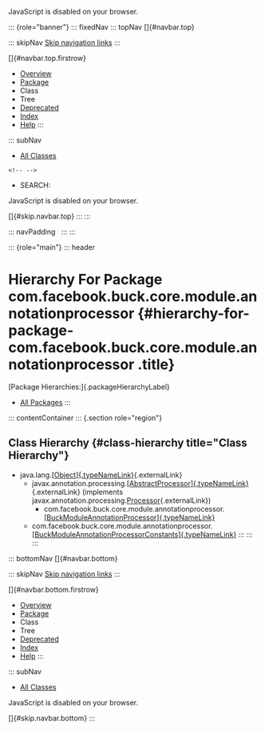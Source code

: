 <div>

JavaScript is disabled on your browser.

</div>

::: {role="banner"}
::: fixedNav
::: topNav
[]{#navbar.top}

::: skipNav
[Skip navigation links](#skip.navbar.top "Skip navigation links")
:::

[]{#navbar.top.firstrow}

-   [Overview](../../../../../../index.html)
-   [Package](package-summary.html)
-   Class
-   Tree
-   [Deprecated](../../../../../../deprecated-list.html)
-   [Index](../../../../../../index-all.html)
-   [Help](../../../../../../help-doc.html)
:::

::: subNav
-   [All Classes](../../../../../../allclasses.html)

```{=html}
<!-- -->
```
-   SEARCH:

<div>

<div>

JavaScript is disabled on your browser.

</div>

</div>

[]{#skip.navbar.top}
:::
:::

::: navPadding
 
:::
:::

::: {role="main"}
::: header
# Hierarchy For Package com.facebook.buck.core.module.annotationprocessor {#hierarchy-for-package-com.facebook.buck.core.module.annotationprocessor .title}

[Package Hierarchies:]{.packageHierarchyLabel}

-   [All Packages](../../../../../../overview-tree.html)
:::

::: contentContainer
::: {.section role="region"}
## Class Hierarchy {#class-hierarchy title="Class Hierarchy"}

-   java.lang.[[Object]{.typeNameLink}](http://docs.oracle.com/javase/7/docs/api/java/lang/Object.html?is-external=true "class or interface in java.lang"){.externalLink}
    -   javax.annotation.processing.[[AbstractProcessor]{.typeNameLink}](http://docs.oracle.com/javase/7/docs/api/javax/annotation/processing/AbstractProcessor.html?is-external=true "class or interface in javax.annotation.processing"){.externalLink}
        (implements
        javax.annotation.processing.[Processor](http://docs.oracle.com/javase/7/docs/api/javax/annotation/processing/Processor.html?is-external=true "class or interface in javax.annotation.processing"){.externalLink})
        -   com.facebook.buck.core.module.annotationprocessor.[[BuckModuleAnnotationProcessor]{.typeNameLink}](BuckModuleAnnotationProcessor.html "class in com.facebook.buck.core.module.annotationprocessor")
    -   com.facebook.buck.core.module.annotationprocessor.[[BuckModuleAnnotationProcessorConstants]{.typeNameLink}](BuckModuleAnnotationProcessorConstants.html "class in com.facebook.buck.core.module.annotationprocessor")
:::
:::
:::

::: bottomNav
[]{#navbar.bottom}

::: skipNav
[Skip navigation links](#skip.navbar.bottom "Skip navigation links")
:::

[]{#navbar.bottom.firstrow}

-   [Overview](../../../../../../index.html)
-   [Package](package-summary.html)
-   Class
-   Tree
-   [Deprecated](../../../../../../deprecated-list.html)
-   [Index](../../../../../../index-all.html)
-   [Help](../../../../../../help-doc.html)
:::

::: subNav
-   [All Classes](../../../../../../allclasses.html)

<div>

<div>

JavaScript is disabled on your browser.

</div>

</div>

[]{#skip.navbar.bottom}
:::
